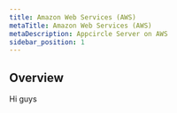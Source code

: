 ```yaml
---
title: Amazon Web Services (AWS)
metaTitle: Amazon Web Services (AWS)
metaDescription: Appcircle Server on AWS
sidebar_position: 1
---
```


## Overview

Hi guys
